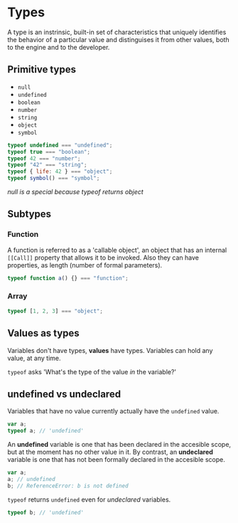 # Types

A type is an instrinsic, built-in set of characteristics that uniquely identifies the behavior of a particular value and distinguises it from other values, both to the engine and to the developer.

## Primitive types

- `null`
- `undefined`
- `boolean`
- `number`
- `string`
- `object`
- `symbol`

```js
typeof undefined === "undefined";
typeof true === "boolean";
typeof 42 === "number";
typeof "42" === "string";
typeof { life: 42 } === "object";
typeof symbol() === "symbol";
```

_null is a special because typeof returns object_

## Subtypes

### Function

A function is referred to as a 'callable object', an object that has an internal `[[Call]]` property that allows it to be invoked. Also they can have properties, as length (number of formal parameters).

```js
typeof function a() {} === "function";
```

### Array

```js
typeof [1, 2, 3] === "object";
```

## Values as types

Variables don't have types, **values** have types. Variables can hold any value, at any time.

`typeof` asks 'What's the type of the value _in_ the variable?'

## undefined vs undeclared

Variables that have no value currently actually have the `undefined` value.

```js
var a;
typeof a; // 'undefined'
```

An **undefined** variable is one that has been declared in the accesible scope, but at the moment has no other value in it. By contrast, an **undeclared** variable is one that has not been formally declared in the accesible scope.

```js
var a;
a; // undefined
b; // ReferenceError: b is not defined
```

`typeof` returns `undefined` even for _undeclared_ variables.

```js
typeof b; // 'undefined'
```
